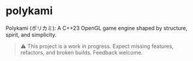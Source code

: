 # polykami
Polykami (ポリカミ): A C++23 OpenGL game engine shaped by structure, spirit, and simplicity.
> ⚠️ This project is a work in progress. Expect missing features, refactors, and broken builds. Feedback welcome.
